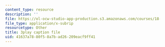 ```yaml
---
content_type: resource
description: ''
file: https://ol-ocw-studio-app-production.s3.amazonaws.com/courses/18-086-mathematical-methods-for-engineers-ii-spring-2006/41637a7880f58a7bad26209eacf9ff41_sleOqiMUTXE.srt
file_type: application/x-subrip
resourcetype: Other
title: 3play caption file
uid: 41637a78-80f5-8a7b-ad26-209eacf9ff41
---
```


